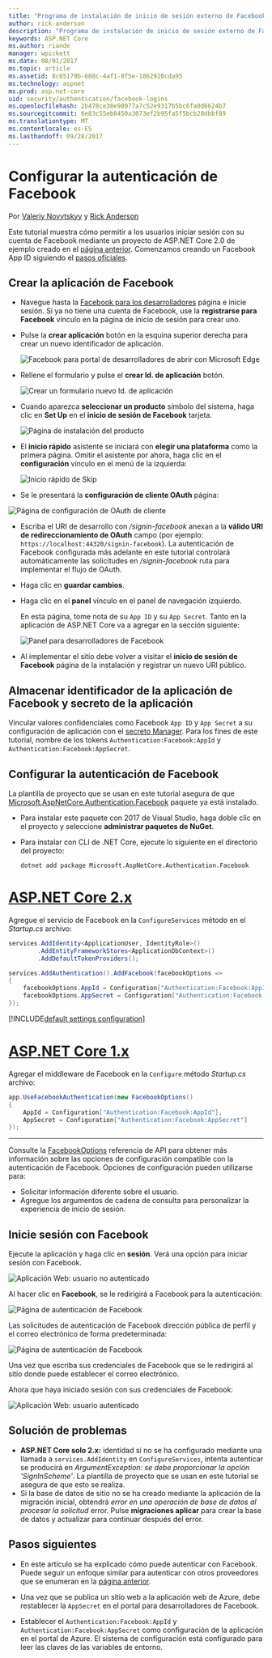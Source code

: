 ```yaml
---
title: "Programa de instalación de inicio de sesión externo de Facebook en ASP.NET Core"
author: rick-anderson
description: "Programa de instalación de inicio de sesión externo de Facebook en ASP.NET Core"
keywords: ASP.NET Core
ms.author: riande
manager: wpickett
ms.date: 08/01/2017
ms.topic: article
ms.assetid: 8c65179b-688c-4af1-8f5e-1862920cda95
ms.technology: aspnet
ms.prod: asp.net-core
uid: security/authentication/facebook-logins
ms.openlocfilehash: 2b478ce38e98977a7c52e9317b5bc6fa0d6624b7
ms.sourcegitcommit: 6e83c55eb0450a3073ef2b95fa5f5bcb20dbbf89
ms.translationtype: MT
ms.contentlocale: es-ES
ms.lasthandoff: 09/28/2017
---
```

# <a name="configuring-facebook-authentication"></a>Configurar la autenticación de Facebook

<a name=security-authentication-facebook-logins></a>

Por [Valeriy Novytskyy](https://github.com/01binary) y [Rick Anderson](https://twitter.com/RickAndMSFT)

Este tutorial muestra cómo permitir a los usuarios iniciar sesión con su cuenta de Facebook mediante un proyecto de ASP.NET Core 2.0 de ejemplo creado en el [página anterior](index.md). Comenzamos creando un Facebook App ID siguiendo el [pasos oficiales](https://www.facebook.com/unsupportedbrowser).

## <a name="create-the-app-in-facebook"></a>Crear la aplicación de Facebook

*  Navegue hasta la [Facebook para los desarrolladores](https://www.facebook.com/unsupportedbrowser) página e inicie sesión. Si ya no tiene una cuenta de Facebook, use la **registrarse para Facebook** vínculo en la página de inicio de sesión para crear uno.

* Pulse la **crear aplicación** botón en la esquina superior derecha para crear un nuevo identificador de aplicación.

   ![Facebook para portal de desarrolladores de abrir con Microsoft Edge](index/_static/FBMyApps.png)

* Rellene el formulario y pulse el **crear Id. de aplicación** botón.

   ![Crear un formulario nuevo Id. de aplicación](index/_static/FBNewAppId.png)

* Cuando aparezca **seleccionar un producto** símbolo del sistema, haga clic en **Set Up** en el **inicio de sesión de Facebook** tarjeta.

   ![Página de instalación del producto](index/_static/FBProductSetup.png)

* El **inicio rápido** asistente se iniciará con **elegir una plataforma** como la primera página. Omitir el asistente por ahora, haga clic en el **configuración** vínculo en el menú de la izquierda:

   ![Inicio rápido de Skip](index/_static/FBSkipQuickStart.png)

* Se le presentará la **configuración de cliente OAuth** página:

![Página de configuración de OAuth de cliente](index/_static/FBOAuthSetup.png)

* Escriba el URI de desarrollo con */signin-facebook* anexan a la **válido URI de redireccionamiento de OAuth** campo (por ejemplo: `https://localhost:44320/signin-facebook`). La autenticación de Facebook configurada más adelante en este tutorial controlará automáticamente las solicitudes en */signin-facebook* ruta para implementar el flujo de OAuth.

* Haga clic en **guardar cambios**.

* Haga clic en el **panel** vínculo en el panel de navegación izquierdo. 

    En esta página, tome nota de su `App ID` y su `App Secret`. Tanto en la aplicación de ASP.NET Core va a agregar en la sección siguiente:

   ![Panel para desarrolladores de Facebook](index/_static/FBDashboard.png)

* Al implementar el sitio debe volver a visitar el **inicio de sesión de Facebook** página de la instalación y registrar un nuevo URI público.

## <a name="store-facebook-app-id-and-app-secret"></a>Almacenar identificador de la aplicación de Facebook y secreto de la aplicación

Vincular valores confidenciales como Facebook `App ID` y `App Secret` a su configuración de aplicación con el [secreto Manager](xref:security/app-secrets). Para los fines de este tutorial, nombre de los tokens `Authentication:Facebook:AppId` y `Authentication:Facebook:AppSecret`.

## <a name="configure-facebook-authentication"></a>Configurar la autenticación de Facebook

La plantilla de proyecto que se usan en este tutorial asegura de que [Microsoft.AspNetCore.Authentication.Facebook](https://www.nuget.org/packages/Microsoft.AspNetCore.Authentication.Facebook) paquete ya está instalado.

* Para instalar este paquete con 2017 de Visual Studio, haga doble clic en el proyecto y seleccione **administrar paquetes de NuGet**.
* Para instalar con CLI de .NET Core, ejecute lo siguiente en el directorio del proyecto:

   `dotnet add package Microsoft.AspNetCore.Authentication.Facebook`

# <a name="aspnet-core-2xtabaspnetcore2x"></a>[ASP.NET Core 2.x](#tab/aspnetcore2x)

Agregue el servicio de Facebook en la `ConfigureServices` método en el *Startup.cs* archivo:

```csharp
services.AddIdentity<ApplicationUser, IdentityRole>()
        .AddEntityFrameworkStores<ApplicationDbContext>()
        .AddDefaultTokenProviders();

services.AddAuthentication().AddFacebook(facebookOptions =>
{
    facebookOptions.AppId = Configuration["Authentication:Facebook:AppId"];
    facebookOptions.AppSecret = Configuration["Authentication:Facebook:AppSecret"];
});
```

[!INCLUDE[default settings configuration](includes/default-settings.md)]

# <a name="aspnet-core-1xtabaspnetcore1x"></a>[ASP.NET Core 1.x](#tab/aspnetcore1x)

Agregar el middleware de Facebook en la `Configure` método *Startup.cs* archivo:

```csharp
app.UseFacebookAuthentication(new FacebookOptions()
{
    AppId = Configuration["Authentication:Facebook:AppId"],
    AppSecret = Configuration["Authentication:Facebook:AppSecret"]
});
```

---

Consulte la [FacebookOptions](https://docs.microsoft.com/aspnet/core/api/microsoft.aspnetcore.builder.facebookoptions) referencia de API para obtener más información sobre las opciones de configuración compatible con la autenticación de Facebook. Opciones de configuración pueden utilizarse para:

* Solicitar información diferente sobre el usuario.
* Agregue los argumentos de cadena de consulta para personalizar la experiencia de inicio de sesión.

## <a name="sign-in-with-facebook"></a>Inicie sesión con Facebook

Ejecute la aplicación y haga clic en **sesión**. Verá una opción para iniciar sesión con Facebook.

![Aplicación Web: usuario no autenticado](index/_static/DoneFacebook.png)

Al hacer clic en **Facebook**, se le redirigirá a Facebook para la autenticación:

![Página de autenticación de Facebook](index/_static/FBLogin.png)

Las solicitudes de autenticación de Facebook dirección pública de perfil y el correo electrónico de forma predeterminada:

![Página de autenticación de Facebook](index/_static/FBLoginDone.png)

Una vez que escriba sus credenciales de Facebook que se le redirigirá al sitio donde puede establecer el correo electrónico.

Ahora que haya iniciado sesión con sus credenciales de Facebook:

![Aplicación Web: usuario autenticado](index/_static/Done.png)

## <a name="troubleshooting"></a>Solución de problemas

* **ASP.NET Core solo 2.x:** identidad si no se ha configurado mediante una llamada a `services.AddIdentity` en `ConfigureServices`, intenta autenticar se producirá en *ArgumentException: se debe proporcionar la opción 'SignInScheme'*. La plantilla de proyecto que se usan en este tutorial se asegura de que esto se realiza.
* Si la base de datos de sitio no se ha creado mediante la aplicación de la migración inicial, obtendrá *error en una operación de base de datos al procesar la solicitud* error. Pulse **migraciones aplicar** para crear la base de datos y actualizar para continuar después del error.

## <a name="next-steps"></a>Pasos siguientes

* En este artículo se ha explicado cómo puede autenticar con Facebook. Puede seguir un enfoque similar para autenticar con otros proveedores que se enumeran en la [página anterior](index.md).

* Una vez que se publica un sitio web a la aplicación web de Azure, debe restablecer la `AppSecret` en el portal para desarrolladores de Facebook.

* Establecer el `Authentication:Facebook:AppId` y `Authentication:Facebook:AppSecret` como configuración de la aplicación en el portal de Azure. El sistema de configuración está configurado para leer las claves de las variables de entorno.
